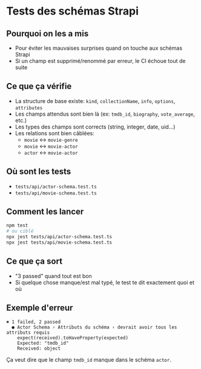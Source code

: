 # Tests des schémas Strapi

## Pourquoi on les a mis
- Pour éviter les mauvaises surprises quand on touche aux schémas Strapi
- Si un champ est supprimé/renommé par erreur, le CI échoue tout de suite

## Ce que ça vérifie
- La structure de base existe: `kind`, `collectionName`, `info`, `options`, `attributes`
- Les champs attendus sont bien là (ex: `tmdb_id`, `biography`, `vote_average`, etc.)
- Les types des champs sont corrects (string, integer, date, uid…)
- Les relations sont bien câblées:
  - `movie` ↔ `movie-genre`
  - `movie` ↔ `movie-actor`
  - `actor` ↔ `movie-actor`

## Où sont les tests
- `tests/api/actor-schema.test.ts`
- `tests/api/movie-schema.test.ts`

## Comment les lancer
```bash
npm test
# ou ciblé
npx jest tests/api/actor-schema.test.ts
npx jest tests/api/movie-schema.test.ts
```

## Ce que ça sort
- "3 passed" quand tout est bon
- Si quelque chose manque/est mal typé, le test te dit exactement quoi et où

## Exemple d'erreur
```
✖ 1 failed, 2 passed
  ● Actor Schema › Attributs du schéma › devrait avoir tous les attributs requis
    expect(received).toHaveProperty(expected)
    Expected: "tmdb_id"
    Received: object
```

Ça veut dire que le champ `tmdb_id` manque dans le schéma `actor`.

